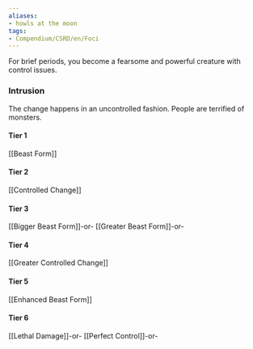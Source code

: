 ```yaml
---
aliases:
- howls at the moon
tags:
- Compendium/CSRD/en/Foci
---
```


For brief periods, you become a fearsome and powerful creature with control issues.
 ### Intrusion
The change happens in an uncontrolled fashion. People are terrified of monsters.

#### Tier 1
[[Beast Form]]
#### Tier 2
[[Controlled Change]]
#### Tier 3
[[Bigger Beast Form]]-or-
[[Greater Beast Form]]-or-
#### Tier 4
[[Greater Controlled Change]]
#### Tier 5
[[Enhanced Beast Form]]
#### Tier 6
[[Lethal Damage]]-or-
[[Perfect Control]]-or-

